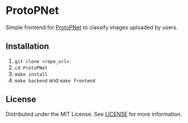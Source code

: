 # ProtoPNet

Simple frontend for [ProtoPNet](https://github.com/cfchen-duke/ProtoPNet) to classify images uploaded by users.

## Installation
1. `git clone <repo_url>`
2. `cd ProtoPNet`
3. `make install`
4. `make backend` and `make frontend`

## License
Distributed under the MIT License. See [LICENSE](/LICENSE) for more information.
